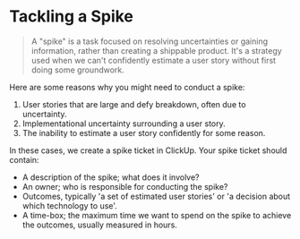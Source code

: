 # Tackling a Spike

> A "spike" is a task focused on resolving uncertainties or gaining information,
> rather than creating a shippable product. It's a strategy used when we can't
> confidently estimate a user story without first doing some groundwork.

Here are some reasons why you might need to conduct a spike:

1. User stories that are large and defy breakdown, often due to uncertainty.
2. Implementational uncertainty surrounding a user story.
3. The inability to estimate a user story confidently for some reason.

In these cases, we create a spike ticket in ClickUp. Your spike ticket should
contain:

 - A description of the spike; what does it involve?
 - An owner; who is responsible for conducting the spike?
 - Outcomes, typically 'a set of estimated user stories' or 'a decision about 
   which technology to use'.
 - A time-box; the maximum time we want to spend on the spike to achieve the 
   outcomes, usually measured in hours.
